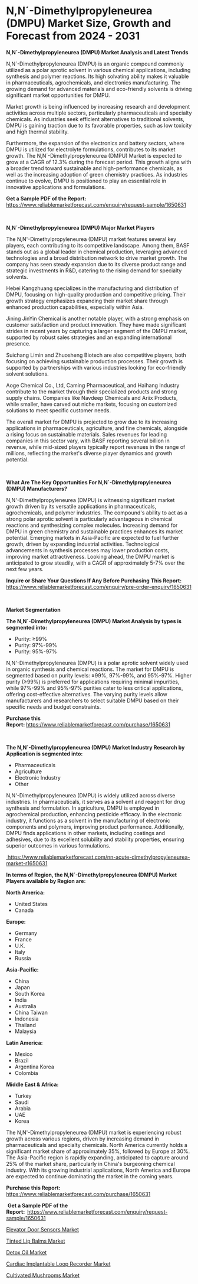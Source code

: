 <p><h1>N,N´-Dimethylpropyleneurea (DMPU) Market Size, Growth and Forecast from 2024 - 2031</h1></p><p><strong>N,N´-Dimethylpropyleneurea (DMPU) Market Analysis and Latest Trends</strong></p>
<p><p>N,N´-Dimethylpropyleneurea (DMPU) is an organic compound commonly utilized as a polar aprotic solvent in various chemical applications, including synthesis and polymer reactions. Its high solvating ability makes it valuable in pharmaceuticals, agrochemicals, and electronics manufacturing. The growing demand for advanced materials and eco-friendly solvents is driving significant market opportunities for DMPU.</p><p>Market growth is being influenced by increasing research and development activities across multiple sectors, particularly pharmaceuticals and specialty chemicals. As industries seek efficient alternatives to traditional solvents, DMPU is gaining traction due to its favorable properties, such as low toxicity and high thermal stability. </p><p>Furthermore, the expansion of the electronics and battery sectors, where DMPU is utilized for electrolyte formulations, contributes to its market growth. The N,N´-Dimethylpropyleneurea (DMPU) Market is expected to grow at a CAGR of 12.3% during the forecast period. This growth aligns with a broader trend toward sustainable and high-performance chemicals, as well as the increasing adoption of green chemistry practices. As industries continue to evolve, DMPU is positioned to play an essential role in innovative applications and formulations.</p></p>
<p><strong>Get a Sample PDF of the Report:&nbsp;</strong> <a href="https://www.reliablemarketforecast.com/enquiry/request-sample/1650631?utm_campaign=1110&utm_medium=2&utm_source=Github&utm_content=ia&utm_term=26092024&utm_id=nn-dimethylpropyleneurea-dmpu">https://www.reliablemarketforecast.com/enquiry/request-sample/1650631</a></p>
<p>&nbsp;</p>
<p><strong>N,N´-Dimethylpropyleneurea (DMPU) Major Market Players</strong></p>
<p><p>The N,N'-Dimethylpropyleneurea (DMPU) market features several key players, each contributing to its competitive landscape. Among them, BASF stands out as a global leader in chemical production, leveraging advanced technologies and a broad distribution network to drive market growth. The company has seen steady expansion due to its diverse product range and strategic investments in R&D, catering to the rising demand for specialty solvents.</p><p>Hebei Kangzhuang specializes in the manufacturing and distribution of DMPU, focusing on high-quality production and competitive pricing. Their growth strategy emphasizes expanding their market share through enhanced production capabilities, especially within Asia.</p><p>Jining JinYin Chemical is another notable player, with a strong emphasis on customer satisfaction and product innovation. They have made significant strides in recent years by capturing a larger segment of the DMPU market, supported by robust sales strategies and an expanding international presence.</p><p>Suichang Limin and Zhuosheng Biotech are also competitive players, both focusing on achieving sustainable production processes. Their growth is supported by partnerships with various industries looking for eco-friendly solvent solutions.</p><p>Aoge Chemical Co., Ltd, Caming Pharmaceutical, and Haihang Industry contribute to the market through their specialized products and strong supply chains. Companies like Navdeep Chemicals and Ariix Products, while smaller, have carved out niche markets, focusing on customized solutions to meet specific customer needs.</p><p>The overall market for DMPU is projected to grow due to its increasing applications in pharmaceuticals, agriculture, and fine chemicals, alongside a rising focus on sustainable materials. Sales revenues for leading companies in this sector vary, with BASF reporting several billion in revenue, while mid-sized players typically report revenues in the range of millions, reflecting the market's diverse player dynamics and growth potential.</p></p>
<p>&nbsp;</p>
<p><strong>What Are The Key Opportunities For N,N´-Dimethylpropyleneurea (DMPU) Manufacturers?</strong></p>
<p><p>N,N'-Dimethylpropyleneurea (DMPU) is witnessing significant market growth driven by its versatile applications in pharmaceuticals, agrochemicals, and polymer industries. The compound's ability to act as a strong polar aprotic solvent is particularly advantageous in chemical reactions and synthesizing complex molecules. Increasing demand for DMPU in green chemistry and sustainable practices enhances its market potential. Emerging markets in Asia-Pacific are expected to fuel further growth, driven by expanding industrial activities. Technological advancements in synthesis processes may lower production costs, improving market attractiveness. Looking ahead, the DMPU market is anticipated to grow steadily, with a CAGR of approximately 5-7% over the next few years.</p></p>
<p><strong>Inquire or Share Your Questions If Any Before Purchasing This Report:</strong> <a href="https://www.reliablemarketforecast.com/enquiry/pre-order-enquiry/1650631?utm_campaign=1110&utm_medium=2&utm_source=Github&utm_content=ia&utm_term=26092024&utm_id=nn-dimethylpropyleneurea-dmpu">https://www.reliablemarketforecast.com/enquiry/pre-order-enquiry/1650631</a></p>
<p>&nbsp;</p>
<p><strong>Market Segmentation</strong></p>
<p><strong>The N,N´-Dimethylpropyleneurea (DMPU) Market Analysis by types is segmented into:</strong></p>
<p><ul><li>Purity: ≥99%</li><li>Purity: 97%-99%</li><li>Purity: 95%-97%</li></ul></p>
<p><p>N,N'-Dimethylpropyleneurea (DMPU) is a polar aprotic solvent widely used in organic synthesis and chemical reactions. The market for DMPU is segmented based on purity levels: ≥99%, 97%-99%, and 95%-97%. Higher purity (≥99%) is preferred for applications requiring minimal impurities, while 97%-99% and 95%-97% purities cater to less critical applications, offering cost-effective alternatives. The varying purity levels allow manufacturers and researchers to select suitable DMPU based on their specific needs and budget constraints.</p></p>
<p><strong>Purchase this Report:&nbsp;</strong><a href="https://www.reliablemarketforecast.com/purchase/1650631?utm_campaign=1110&utm_medium=2&utm_source=Github&utm_content=ia&utm_term=26092024&utm_id=nn-dimethylpropyleneurea-dmpu">https://www.reliablemarketforecast.com/purchase/1650631</a></p>
<p>&nbsp;</p>
<p><strong>The N,N´-Dimethylpropyleneurea (DMPU) Market Industry Research by Application is segmented into:</strong></p>
<p><ul><li>Pharmaceuticals</li><li>Agriculture</li><li>Electronic Industry</li><li>Other</li></ul></p>
<p><p>N,N'-Dimethylpropyleneurea (DMPU) is widely utilized across diverse industries. In pharmaceuticals, it serves as a solvent and reagent for drug synthesis and formulation. In agriculture, DMPU is employed in agrochemical production, enhancing pesticide efficacy. In the electronic industry, it functions as a solvent in the manufacturing of electronic components and polymers, improving product performance. Additionally, DMPU finds applications in other markets, including coatings and adhesives, due to its excellent solubility and stability properties, ensuring superior outcomes in various formulations.</p></p>
<p><a href="https://www.reliablemarketforecast.com/nn-acute-dimethylpropyleneurea-market-r1650631?utm_campaign=1110&utm_medium=2&utm_source=Github&utm_content=ia&utm_term=26092024&utm_id=nn-dimethylpropyleneurea-dmpu">&nbsp;https://www.reliablemarketforecast.com/nn-acute-dimethylpropyleneurea-market-r1650631</a></p>
<p><strong>In terms of Region, the N,N´-Dimethylpropyleneurea (DMPU) Market Players available by Region are:</strong></p>
<p>
    <p> <strong> North America: </strong>
        <ul>
            <li>United States</li>
            <li>Canada</li>
        </ul>
        </p> 
    <p> <strong> Europe: </strong>
        <ul>
            <li>Germany</li>
            <li>France</li>
            <li>U.K.</li>
            <li>Italy</li>
            <li>Russia</li>
        </ul>
        </p> 
    <p> <strong> Asia-Pacific: </strong>
        <ul>
            <li>China</li>
            <li>Japan</li>
            <li>South Korea</li>
            <li>India</li>
            <li>Australia</li>
            <li>China Taiwan</li>
            <li>Indonesia</li>
            <li>Thailand</li>
            <li>Malaysia</li>
        </ul>
        </p> 
    <p> <strong> Latin America: </strong>
        <ul>
            <li>Mexico</li>
            <li>Brazil</li>
            <li>Argentina Korea</li>
            <li>Colombia</li>
        </ul>
        </p> 
    <p> <strong> Middle East & Africa: </strong>
        <ul>
            <li>Turkey</li>
            <li>Saudi</li>
            <li>Arabia</li>
            <li>UAE</li>
            <li>Korea</li>
        </ul>
    </p>
    </p>
<p><p>The N,N'-Dimethylpropyleneurea (DMPU) market is experiencing robust growth across various regions, driven by increasing demand in pharmaceuticals and specialty chemicals. North America currently holds a significant market share of approximately 35%, followed by Europe at 30%. The Asia-Pacific region is rapidly expanding, anticipated to capture around 25% of the market share, particularly in China's burgeoning chemical industry. With its growing industrial applications, North America and Europe are expected to continue dominating the market in the coming years.</p></p>
<p><strong>Purchase this Report: </strong><a href="https://www.reliablemarketforecast.com/purchase/1650631?utm_campaign=1110&utm_medium=2&utm_source=Github&utm_content=ia&utm_term=26092024&utm_id=nn-dimethylpropyleneurea-dmpu">https://www.reliablemarketforecast.com/purchase/1650631</a></p>
<p>&nbsp;<strong>Get a Sample PDF of the Report:&nbsp;&nbsp;</strong><a href="https://www.reliablemarketforecast.com/enquiry/request-sample/1650631?utm_campaign=1110&utm_medium=2&utm_source=Github&utm_content=ia&utm_term=26092024&utm_id=nn-dimethylpropyleneurea-dmpu">https://www.reliablemarketforecast.com/enquiry/request-sample/1650631</a></p>
<p><strong></strong></p>
<p><p><a href="https://www.linkedin.com/pulse/insights-elevator-door-sensors-market-size-which-expanding-43-u63he?trackingId=46%2BJx9ZMSWenheVVqXPwew%3D%3D&utm_campaign=1110&utm_medium=2&utm_source=Github&utm_content=ia&utm_term=26092024&utm_id=nn-dimethylpropyleneurea-dmpu">Elevator Door Sensors Market</a></p><p><a href="https://issuu.com/reportprime-2/docs/tinted-lip-balms-market-size-2030.p_99ce94914ffe70?utm_campaign=1110&utm_medium=2&utm_source=Github&utm_content=ia&utm_term=26092024&utm_id=nn-dimethylpropyleneurea-dmpu">Tinted Lip Balms Market</a></p><p><a href="https://issuu.com/reportprime-2/docs/detox-oil-market-size-2030.pptx_564c01d6691159?utm_campaign=1110&utm_medium=2&utm_source=Github&utm_content=ia&utm_term=26092024&utm_id=nn-dimethylpropyleneurea-dmpu">Detox Oil Market</a></p><p><a href="https://github.com/benjigwozdzus/Market-Research-Report-List-1/blob/main/cardiac-implantable-loop-recorder-market.md?utm_campaign=1110&utm_medium=2&utm_source=Github&utm_content=ia&utm_term=26092024&utm_id=nn-dimethylpropyleneurea-dmpu">Cardiac Implantable Loop Recorder Market</a></p><p><a href="https://www.linkedin.com/pulse/unveiling-market-trends-global-cultivated-mushrooms-growth-nfcnf?trackingId=nV%2B5ZD4RQbOqJlvcLvH7jg%3D%3D&utm_campaign=1110&utm_medium=2&utm_source=Github&utm_content=ia&utm_term=26092024&utm_id=nn-dimethylpropyleneurea-dmpu">Cultivated Mushrooms Market</a></p></p>